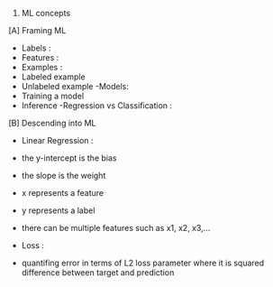 1. ML concepts

[A] Framing ML
- Labels :
- Features :
- Examples :
 - Labeled example
 - Unlabeled example
-Models:
 - Training a model
 - Inference
-Regression vs Classification :

[B] Descending into ML
- Linear Regression :
 - the y-intercept is the bias 
 - the slope is the weight 
 - x represents a feature
 - y represents a label
 - there can be multiple features such as x1, x2, x3,...
 
- Loss :
 - quantifing error in terms of L2 loss parameter where it is squared difference between target and prediction
